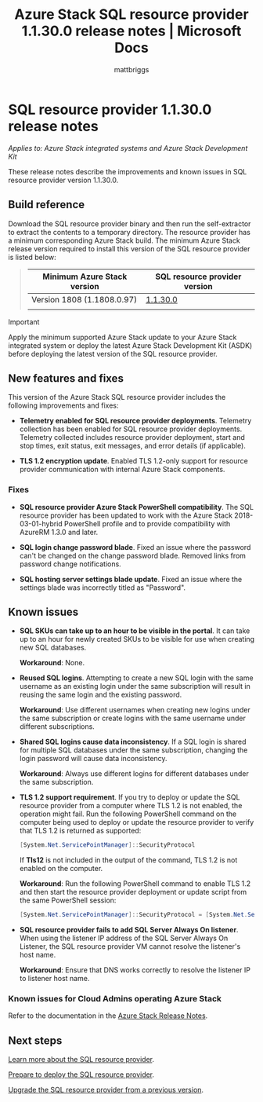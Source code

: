 ﻿---
title: Azure Stack SQL resource provider 1.1.30.0 release notes | Microsoft Docs
description: Learn about what's in the latest Azure Stack SQL resource provider update, including any known issues and where to download it.
services: azure-stack
documentationcenter: ''
author: mattbriggs
manager: femila
editor: ''

ms.assetid:  
ms.service: azure-stack
ms.workload: na
ms.tgt_pltfrm: na
ms.devlang: na
ms.topic: article
ms.date: 05/06/2019
ms.author: mabrigg
ms.reviewer: jiahan
ms.lastreviewed: 01/09/2019
---

# SQL resource provider 1.1.30.0 release notes

*Applies to: Azure Stack integrated systems and Azure Stack Development Kit*

These release notes describe the improvements and known issues in SQL resource provider version 1.1.30.0.

## Build reference
Download the SQL resource provider binary and then run the self-extractor to extract the contents to a temporary directory. The resource provider has a minimum corresponding Azure Stack build. The minimum Azure Stack release version required to install this version of the SQL resource provider is listed below:

> |Minimum Azure Stack version|SQL resource provider version|
> |-----|-----|
> |Version 1808 (1.1808.0.97)|[1.1.30.0](https://aka.ms/azurestacksqlrp11300)|
> |     |     |

> [!IMPORTANT]
> Apply the minimum supported Azure Stack update to your Azure Stack integrated system or deploy the latest Azure Stack Development Kit (ASDK) before deploying the latest version of the SQL resource provider.

## New features and fixes
This version of the Azure Stack SQL resource provider includes the following improvements and fixes:

- **Telemetry enabled for SQL resource provider deployments**. Telemetry collection has been enabled for SQL resource provider deployments. Telemetry collected includes resource provider deployment, start and stop times, exit status, exit messages, and error details (if applicable).

- **TLS 1.2 encryption update**. Enabled TLS 1.2-only support for resource provider communication with internal Azure Stack components. 

### Fixes

- **SQL resource provider Azure Stack PowerShell compatibility**. The SQL resource provider has been updated to work with the Azure Stack 2018-03-01-hybrid PowerShell profile and to provide compatibility with AzureRM 1.3.0 and later.

- **SQL login change password blade**. Fixed an issue where the password can't be changed on the change password blade. Removed links from password change notifications.

- **SQL hosting server settings blade update**. Fixed an issue where the settings blade was incorrectly titled as "Password".

## Known issues 

- **SQL SKUs can take up to an hour to be visible in the portal**. It can take up to an hour for newly created SKUs to be visible for use when creating new SQL databases. 

    **Workaround**: None.

- **Reused SQL logins**. Attempting to create a new SQL login with the same username as an existing login under the same subscription will result in reusing the same login and the existing password. 

    **Workaround**: Use different usernames when creating new logins under the same subscription or create logins with the same username under different subscriptions.

- **Shared SQL logins cause data inconsistency**. If a SQL login is shared for multiple SQL databases under the same subscription, changing the login password will cause data inconsistency.

    **Workaround**: Always use different logins for different databases under the same subscription.

- **TLS 1.2 support requirement**. If you try to deploy or update the SQL resource provider from a computer where TLS 1.2 is not enabled, the operation might fail. Run the following PowerShell command on the computer being used to deploy or update the resource provider to verify that TLS 1.2 is returned as supported:

  ```powershell
  [System.Net.ServicePointManager]::SecurityProtocol
  ```

  If **Tls12** is not included in the output of the command, TLS 1.2 is not enabled on the computer.

    **Workaround**: Run the following PowerShell command to enable TLS 1.2 and then start the resource provider deployment or update script from the same PowerShell session:

    ```powershell
    [System.Net.ServicePointManager]::SecurityProtocol = [System.Net.SecurityProtocolType]::Tls12
    ```
- **SQL resource provider fails to add SQL Server Always On listener**. When using the listener IP address of the SQL Server Always On Listener, the SQL resource provider VM cannot resolve the listener's host name.

    **Workaround**: Ensure that DNS works correctly to resolve the listener IP to listener host name.
    
### Known issues for Cloud Admins operating Azure Stack
Refer to the documentation in the [Azure Stack Release Notes](azure-stack-servicing-policy.md).

## Next steps
[Learn more about the SQL resource provider](azure-stack-sql-resource-provider.md).

[Prepare to deploy the SQL resource provider](azure-stack-sql-resource-provider-deploy.md#prerequisites).

[Upgrade the SQL resource provider from a previous version](azure-stack-sql-resource-provider-update.md). 
